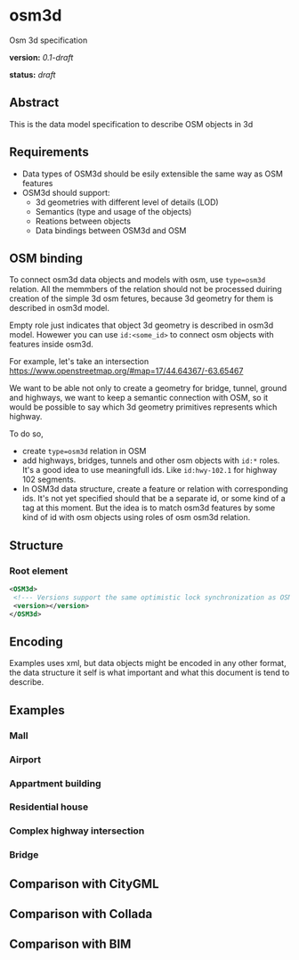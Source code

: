 # osm3d
Osm 3d specification

**version:** *0.1-draft*

**status:** *draft*


## Abstract
This is the data model specification to describe OSM objects in 3d

## Requirements

* Data types of OSM3d should be esily extensible the same way as OSM features
* OSM3d should support:
  * 3d geometries with different level of details (LOD)
  * Semantics (type and usage of the objects)
  * Reations between objects
  * Data bindings between OSM3d and OSM

## OSM binding

To connect osm3d data objects and models with osm, use `type=osm3d` relation.
All the memmbers of the relation should not be processed duiring creation of the simple 3d osm fetures, 
because 3d geometry for them is described in osm3d model.  

Empty role just indicates that object 3d geometry is described in osm3d model.
Howewer you can use `id:<some_id>` to connect osm objects with features inside osm3d.

For example, let's take an intersection https://www.openstreetmap.org/#map=17/44.64367/-63.65467

We want to be able not only to create a geometry for bridge, tunnel, ground and highways, we want to keep a semantic connection with OSM, so it would be possible to say which 3d geometry primitives represents which highway.

To do so, 
* create `type=osm3d` relation in OSM
* add highways, bridges, tunnels and other osm objects with `id:*` roles. It's a good idea to use meaningfull ids. 
  Like `id:hwy-102.1` for highway 102 segments.
* In OSM3d data structure, create a feature or relation with corresponding ids.
  It's not yet specified should that be a separate id, or some kind of a tag at this moment. 
  But the idea is to match osm3d features by some kind of id with osm objects using roles of osm osm3d relation.

## Structure

### Root element

```xml
<OSM3d>
 <!--- Versions support the same optimistic lock synchronization as OSM elements --->
 <version></version>
</OSM3d>
```


## Encoding

Examples uses xml, but data objects might be encoded in any other format, the data structure it self is what important and what this document is tend to describe.

## Examples

### Mall

### Airport

### Appartment building

### Residential house

### Complex highway intersection

### Bridge
  
## Comparison with CityGML

## Comparison with Collada

## Comparison with BIM
